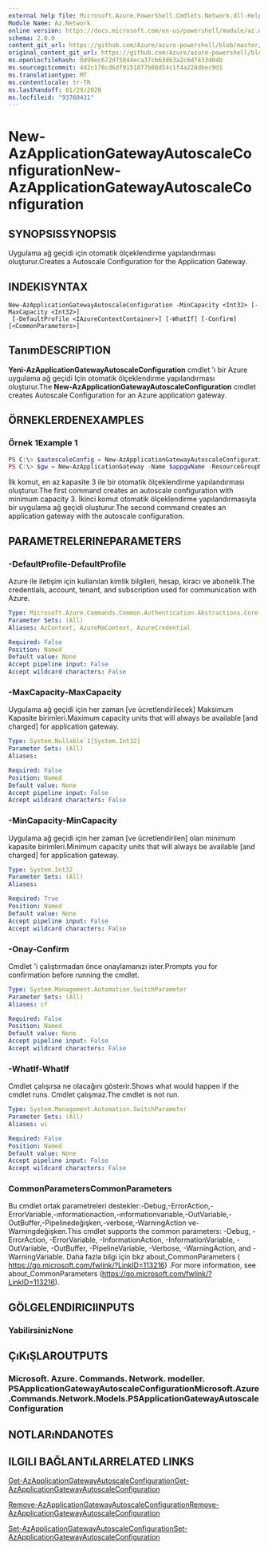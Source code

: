 ```yaml
---
external help file: Microsoft.Azure.PowerShell.Cmdlets.Network.dll-Help.xml
Module Name: Az.Network
online version: https://docs.microsoft.com/en-us/powershell/module/az.network/new-azapplicationgatewayautoscaleconfiguration
schema: 2.0.0
content_git_url: https://github.com/Azure/azure-powershell/blob/master/src/Network/Network/help/New-AzApplicationGatewayAutoscaleConfiguration.md
original_content_git_url: https://github.com/Azure/azure-powershell/blob/master/src/Network/Network/help/New-AzApplicationGatewayAutoscaleConfiguration.md
ms.openlocfilehash: 0d99ec672d75844eca37cb63d63a2c6d7433d04b
ms.sourcegitcommit: 4d2c178cd6df9151877b08d54c1f4a228dbec9d1
ms.translationtype: MT
ms.contentlocale: tr-TR
ms.lasthandoff: 01/29/2020
ms.locfileid: "93760431"
---
```

# <span data-ttu-id="6bb19-101">New-AzApplicationGatewayAutoscaleConfiguration</span><span class="sxs-lookup"><span data-stu-id="6bb19-101">New-AzApplicationGatewayAutoscaleConfiguration</span></span>

## <span data-ttu-id="6bb19-102">SYNOPSIS</span><span class="sxs-lookup"><span data-stu-id="6bb19-102">SYNOPSIS</span></span>
<span data-ttu-id="6bb19-103">Uygulama ağ geçidi için otomatik ölçeklendirme yapılandırması oluşturur.</span><span class="sxs-lookup"><span data-stu-id="6bb19-103">Creates a Autoscale Configuration for the Application Gateway.</span></span>

## <span data-ttu-id="6bb19-104">INDEKI</span><span class="sxs-lookup"><span data-stu-id="6bb19-104">SYNTAX</span></span>

```
New-AzApplicationGatewayAutoscaleConfiguration -MinCapacity <Int32> [-MaxCapacity <Int32>]
 [-DefaultProfile <IAzureContextContainer>] [-WhatIf] [-Confirm] [<CommonParameters>]
```

## <span data-ttu-id="6bb19-105">Tanım</span><span class="sxs-lookup"><span data-stu-id="6bb19-105">DESCRIPTION</span></span>
<span data-ttu-id="6bb19-106">**Yeni-AzApplicationGatewayAutoscaleConfiguration** cmdlet 'ı bir Azure uygulama ağ geçidi Için otomatik ölçeklendirme yapılandırması oluşturur.</span><span class="sxs-lookup"><span data-stu-id="6bb19-106">The **New-AzApplicationGatewayAutoscaleConfiguration** cmdlet creates Autoscale Configuration for an Azure application gateway.</span></span>

## <span data-ttu-id="6bb19-107">ÖRNEKLERDEN</span><span class="sxs-lookup"><span data-stu-id="6bb19-107">EXAMPLES</span></span>

### <span data-ttu-id="6bb19-108">Örnek 1</span><span class="sxs-lookup"><span data-stu-id="6bb19-108">Example 1</span></span>
```powershell
PS C:\> $autoscaleConfig = New-AzApplicationGatewayAutoscaleConfiguration -MinCapacity 3
PS C:\> $gw = New-AzApplicationGateway -Name $appgwName -ResourceGroupName $rgname ..  -AutoscaleConfiguration $autoscaleConfig
```

<span data-ttu-id="6bb19-109">İlk komut, en az kapasite 3 ile bir otomatik ölçeklendirme yapılandırması oluşturur.</span><span class="sxs-lookup"><span data-stu-id="6bb19-109">The first command creates an autoscale configuration with minimum capacity 3.</span></span>
<span data-ttu-id="6bb19-110">İkinci komut otomatik ölçeklendirme yapılandırmasıyla bir uygulama ağ geçidi oluşturur.</span><span class="sxs-lookup"><span data-stu-id="6bb19-110">The second command creates an application gateway with the autoscale configuration.</span></span>

## <span data-ttu-id="6bb19-111">PARAMETRELERINE</span><span class="sxs-lookup"><span data-stu-id="6bb19-111">PARAMETERS</span></span>

### <span data-ttu-id="6bb19-112">-DefaultProfile</span><span class="sxs-lookup"><span data-stu-id="6bb19-112">-DefaultProfile</span></span>
<span data-ttu-id="6bb19-113">Azure ile iletişim için kullanılan kimlik bilgileri, hesap, kiracı ve abonelik.</span><span class="sxs-lookup"><span data-stu-id="6bb19-113">The credentials, account, tenant, and subscription used for communication with Azure.</span></span>

```yaml
Type: Microsoft.Azure.Commands.Common.Authentication.Abstractions.Core.IAzureContextContainer
Parameter Sets: (All)
Aliases: AzContext, AzureRmContext, AzureCredential

Required: False
Position: Named
Default value: None
Accept pipeline input: False
Accept wildcard characters: False
```

### <span data-ttu-id="6bb19-114">-MaxCapacity</span><span class="sxs-lookup"><span data-stu-id="6bb19-114">-MaxCapacity</span></span>
<span data-ttu-id="6bb19-115">Uygulama ağ geçidi için her zaman [ve ücretlendirilecek] Maksimum Kapasite birimleri.</span><span class="sxs-lookup"><span data-stu-id="6bb19-115">Maximum capacity units that will always be available [and charged] for application gateway.</span></span>

```yaml
Type: System.Nullable`1[System.Int32]
Parameter Sets: (All)
Aliases:

Required: False
Position: Named
Default value: None
Accept pipeline input: False
Accept wildcard characters: False
```

### <span data-ttu-id="6bb19-116">-MinCapacity</span><span class="sxs-lookup"><span data-stu-id="6bb19-116">-MinCapacity</span></span>
<span data-ttu-id="6bb19-117">Uygulama ağ geçidi için her zaman [ve ücretlendirilen] olan minimum kapasite birimleri.</span><span class="sxs-lookup"><span data-stu-id="6bb19-117">Minimum capacity units that will always be available [and charged] for application gateway.</span></span> 

```yaml
Type: System.Int32
Parameter Sets: (All)
Aliases:

Required: True
Position: Named
Default value: None
Accept pipeline input: False
Accept wildcard characters: False
```

### <span data-ttu-id="6bb19-118">-Onay</span><span class="sxs-lookup"><span data-stu-id="6bb19-118">-Confirm</span></span>
<span data-ttu-id="6bb19-119">Cmdlet 'i çalıştırmadan önce onaylamanızı ister.</span><span class="sxs-lookup"><span data-stu-id="6bb19-119">Prompts you for confirmation before running the cmdlet.</span></span>

```yaml
Type: System.Management.Automation.SwitchParameter
Parameter Sets: (All)
Aliases: cf

Required: False
Position: Named
Default value: None
Accept pipeline input: False
Accept wildcard characters: False
```

### <span data-ttu-id="6bb19-120">-WhatIf</span><span class="sxs-lookup"><span data-stu-id="6bb19-120">-WhatIf</span></span>
<span data-ttu-id="6bb19-121">Cmdlet çalışırsa ne olacağını gösterir.</span><span class="sxs-lookup"><span data-stu-id="6bb19-121">Shows what would happen if the cmdlet runs.</span></span>
<span data-ttu-id="6bb19-122">Cmdlet çalışmaz.</span><span class="sxs-lookup"><span data-stu-id="6bb19-122">The cmdlet is not run.</span></span>

```yaml
Type: System.Management.Automation.SwitchParameter
Parameter Sets: (All)
Aliases: wi

Required: False
Position: Named
Default value: None
Accept pipeline input: False
Accept wildcard characters: False
```

### <span data-ttu-id="6bb19-123">CommonParameters</span><span class="sxs-lookup"><span data-stu-id="6bb19-123">CommonParameters</span></span>
<span data-ttu-id="6bb19-124">Bu cmdlet ortak parametreleri destekler:-Debug,-ErrorAction,-ErrorVariable,-ınformationaction,-ınformationvariable,-OutVariable,-OutBuffer,-Pipelinedeğişken,-verbose,-WarningAction ve-Warningdeğişken.</span><span class="sxs-lookup"><span data-stu-id="6bb19-124">This cmdlet supports the common parameters: -Debug, -ErrorAction, -ErrorVariable, -InformationAction, -InformationVariable, -OutVariable, -OutBuffer, -PipelineVariable, -Verbose, -WarningAction, and -WarningVariable.</span></span> <span data-ttu-id="6bb19-125">Daha fazla bilgi için bkz about_CommonParameters ( https://go.microsoft.com/fwlink/?LinkID=113216) .</span><span class="sxs-lookup"><span data-stu-id="6bb19-125">For more information, see about_CommonParameters (https://go.microsoft.com/fwlink/?LinkID=113216).</span></span>

## <span data-ttu-id="6bb19-126">GÖLGELENDIRICI</span><span class="sxs-lookup"><span data-stu-id="6bb19-126">INPUTS</span></span>

### <span data-ttu-id="6bb19-127">Yabilirsiniz</span><span class="sxs-lookup"><span data-stu-id="6bb19-127">None</span></span>

## <span data-ttu-id="6bb19-128">ÇıKıŞLAR</span><span class="sxs-lookup"><span data-stu-id="6bb19-128">OUTPUTS</span></span>

### <span data-ttu-id="6bb19-129">Microsoft. Azure. Commands. Network. modeller. PSApplicationGatewayAutoscaleConfiguration</span><span class="sxs-lookup"><span data-stu-id="6bb19-129">Microsoft.Azure.Commands.Network.Models.PSApplicationGatewayAutoscaleConfiguration</span></span>

## <span data-ttu-id="6bb19-130">NOTLARıNDA</span><span class="sxs-lookup"><span data-stu-id="6bb19-130">NOTES</span></span>

## <span data-ttu-id="6bb19-131">ILGILI BAĞLANTıLAR</span><span class="sxs-lookup"><span data-stu-id="6bb19-131">RELATED LINKS</span></span>

[<span data-ttu-id="6bb19-132">Get-AzApplicationGatewayAutoscaleConfiguration</span><span class="sxs-lookup"><span data-stu-id="6bb19-132">Get-AzApplicationGatewayAutoscaleConfiguration</span></span>](./Get-AzApplicationGatewayAutoscaleConfiguration.md)

[<span data-ttu-id="6bb19-133">Remove-AzApplicationGatewayAutoscaleConfiguration</span><span class="sxs-lookup"><span data-stu-id="6bb19-133">Remove-AzApplicationGatewayAutoscaleConfiguration</span></span>](./Remove-AzApplicationGatewayAutoscaleConfiguration.md)

[<span data-ttu-id="6bb19-134">Set-AzApplicationGatewayAutoscaleConfiguration</span><span class="sxs-lookup"><span data-stu-id="6bb19-134">Set-AzApplicationGatewayAutoscaleConfiguration</span></span>](./Set-AzApplicationGatewayAutoscaleConfiguration.md)
